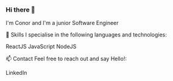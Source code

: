 ### Hi there 👋
I'm Conor and I'm a junior Software Engineer

🚀 Skills
I specialise in the following languages and technologies:

ReactJS
JavaScript
NodeJS

📫 Contact
Feel free to reach out and say Hello!:

LinkedIn

<!--
**conorhutchins/conorhutchins** is a ✨ _special_ ✨ repository because its `README.md` (this file) appears on your GitHub profile.

Here are some ideas to get you started:

- 🔭 I’m currently working on ...
- 🌱 I’m currently learning ...
- 👯 I’m looking to collaborate on ...
- 🤔 I’m looking for help with ...
- 💬 Ask me about ...
- 📫 How to reach me: ...
- 😄 Pronouns: ...
- ⚡ Fun fact: ...
-->
